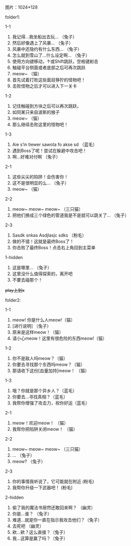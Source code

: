 图片：1024*128



folder1:

1-1

1. 我记得…我坐船出去玩…    （兔子）
2. 然后好像遇上了风暴…   （兔子）
3. 风暴中还隐约有什么东西…  （兔子）
4. 怎么就到雪山了…什么设定啊…  （兔子）
5. 使用方向键移动，↑或Shift跳跃，空格键射击
6. 触碰平台侧面或者底部之后可再次跳跃
7. meow~  （猫）
8. 首先试着打败这些面目狰狞的怪物吧！
9. 击败怪物之后才可以进入下一关卡

1-2

1. 记住触碰到方块之后可以再次跳跃，
2. 如同某只来自波斯的猴子
3. meow~ （猫）
4. 那么继续击败这里的怪物吧！



1-3

1. Aie s’in tiewer sawota fo akse sd  （蓝毛）
2. 遇到Boss了呢！尝试在躲避中攻击吧！
3. 啊…好难对付啊   （兔子）

2-1

1. 这些尖尖的陷阱！会伤害你！
2. 这不是很明显的么…  （兔子）
3. meow~  （猫）

2-2

1. meow~ meow~ meow~   （三只猫）
2. 把他们换成三个绿色的管道我是不是就可以跳关了…   （兔子）

2-3

1.   Sasdk snkas Asdjlasjc sdks  （粉毛）
2. 做的不错！这就是最终Boss了！
3. 你击败了最终Boss！点击右上角回到主菜单

1-hidden

1. 这是哪里…    （兔子）
2. 这里没什么值得探索的，离开吧
3. 不要去碰那个！



~~play上划x~~



folder2:

1-1

1. meow! 你是什么人meow!（猫）
2. [进行说明]   （兔子）
3. 原来是这样meow！（猫）
4. 请小心meow！这里有很危险的东西meow!（猫）

   

1-2

1. 你不是敌人吗meow？（猫）
2. 你要去寻找那个东西吗meow？（猫）
3. 那请收下这份[血量加持]meow！ （猫）

1-3

1. 哦？你就是那个异乡人？（蓝毛）
2. 你要去…寻找真相？（蓝毛）
3. 我帮你增强了攻击力，祝你好运（蓝毛）

2-1

1. meow！欢迎meow！ （猫）
2. 我帮你把陷阱关闭meow！  （猫）

2-2

1. meow~ meow~ meow~   （三只猫）
2. …    （兔子）
3. meow?    （兔子）

2-3

1. 你的事情我听说了，它可能就在附近    (粉毛)
2. 我帮你升级一下武器吧！  (粉毛)

2-hidden

1. 偷了我的魔法书居然还敢回来啊？  （幽灵）
2. 你是…谁？  （兔子）
3. 难道…就是你一直在指示我攻击他们？（兔子）
4. 去死吧  （幽灵）
5. 欸…欸？这么直接？（兔子）
6. 我…这算是赢了吗？（兔子）